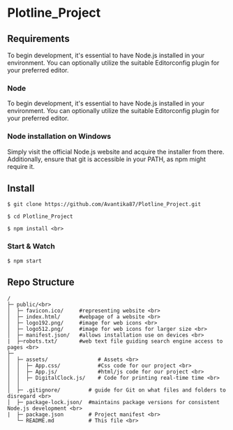 # Plotline_Project
## Requirements
To begin development, it's essential to have Node.js installed in your environment. You can optionally utilize the suitable Editorconfig plugin for your preferred editor.
### Node
To begin development, it's essential to have Node.js installed in your environment. You can optionally utilize the suitable Editorconfig plugin for your preferred editor.
### Node installation on Windows
Simply visit the official Node.js website and acquire the installer from there. Additionally, ensure that git is accessible in your PATH, as npm might require it.
## Install
```
$ git clone https://github.com/Avantika87/Plotline_Project.git 
```
```
$ cd Plotline_Project
```
```
$ npm install <br>
```
### Start & Watch
```
$ npm start
``` 
## Repo Structure
```
/
├─ public/<br>
│  ├─ favicon.ico/     #representing website <br>
│  ├─ index.html/      #webpage of a website <br>
│  ├─ logo192.png/     #image for web icons <br>
│  ├─ logo512.png/     #image for web icons for larger size <br>
│  ├─ manifest.json/   #allows installation use on devices <br>
|  ├─robots.txt/       #web text file guiding search engine access to pages <br>
├─ 
│  ├─ assets/                # Assets <br>
│  │  ├─ App.css/            #Css code for our project <br>
│  │  ├─ App.js/             #html/js code for our project <br>
│  │  ├─ DigitalClock.js/    # Code for printing real-time time <br>
│  │
│  ├─ .gitignore/         # guide for Git on what files and folders to disregard <br>
│  ├─ package-lock.json/  #maintains package versions for consistent Node.js development <br>
|  ├─ package.json        # Project manifest <br>
   └─ README.md           # This file <br>
```

